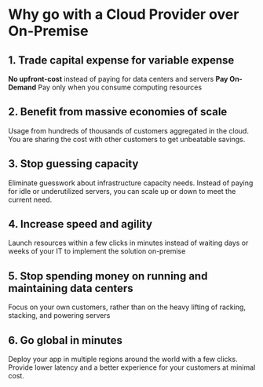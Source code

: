 # Why go with a Cloud Provider over On-Premise
## 1. Trade capital expense for variable expense
**No upfront-cost** instead of paying for data centers and servers **Pay On-Demand** Pay only when you consume computing resources

## 2. Benefit from massive economies of scale
Usage from hundreds of thousands of customers aggregated in the cloud.
You are sharing the cost with other customers to get unbeatable savings.

## 3. Stop guessing capacity
Eliminate guesswork about infrastructure capacity needs. Instead of paying for idle or underutilized servers, you can scale up or down to meet the current need.

## 4. Increase speed and agility
Launch resources within a few clicks in minutes instead of waiting days or weeks of your IT to implement the solution on-premise

## 5. Stop spending money on running and maintaining data centers
Focus on your own customers, rather than on the heavy lifting of racking, stacking, and powering servers

## 6. Go global in minutes
Deploy your app in multiple regions around the world with a few clicks.
Provide lower latency and a better experience for your customers at minimal cost.